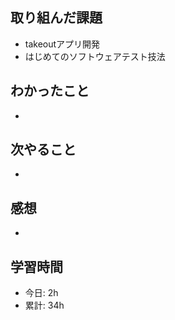 ## 取り組んだ課題
- takeoutアプリ開発
- はじめてのソフトウェアテスト技法

## わかったこと
- 
    
## 次やること
- 

## 感想
- 

## 学習時間
- 今日: 2h
- 累計: 34h
